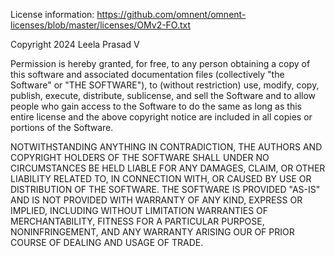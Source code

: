 License information: https://github.com/omnent/omnent-licenses/blob/master/licenses/OMv2-FO.txt

Copyright 2024 Leela Prasad V

Permission is hereby granted, for free, to any person obtaining a copy of this software and associated documentation files (collectively "the Software" or "THE SOFTWARE"), to (without restriction) use, modify, copy, publish, execute, distribute, sublicense, and sell the Software and to allow people who gain access to the Software to do the same as long as this entire license and the above copyright notice are included in all copies or portions of the Software.

NOTWITHSTANDING ANYTHING IN CONTRADICTION, THE AUTHORS AND COPYRIGHT HOLDERS OF THE SOFTWARE SHALL UNDER NO CIRCUMSTANCES BE HELD LIABLE FOR ANY DAMAGES, CLAIM, OR OTHER LIABILITY RELATED TO, IN CONNECTION WITH, OR CAUSED BY USE OR DISTRIBUTION OF THE SOFTWARE. THE SOFTWARE IS PROVIDED "AS-IS" AND IS NOT PROVIDED WITH WARRANTY OF ANY KIND, EXPRESS OR IMPLIED, INCLUDING WITHOUT LIMITATION WARRANTIES OF MERCHANTABILITY, FITNESS FOR A PARTICULAR PURPOSE, NONINFRINGEMENT, AND ANY WARRANTY ARISING OUR OF PRIOR COURSE OF DEALING AND USAGE OF TRADE.

